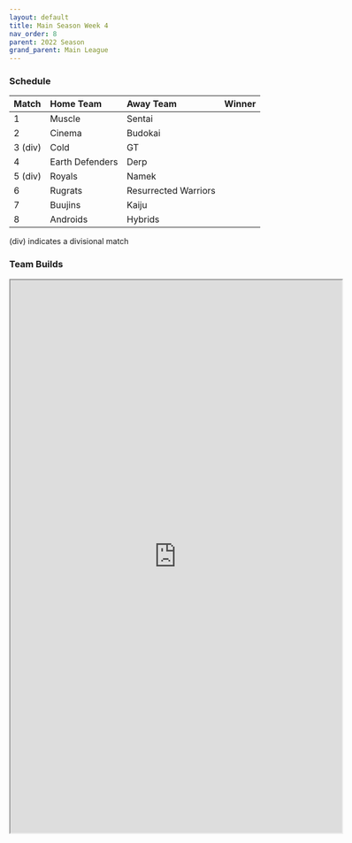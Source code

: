 ```yaml
---
layout: default
title: Main Season Week 4
nav_order: 8
parent: 2022 Season
grand_parent: Main League
---
```

### Schedule

| Match   | Home Team       | Away Team            | Winner |
|:--------|:----------------|:---------------------|:-------|
| 1       | Muscle          | Sentai               |        |
| 2       | Cinema          | Budokai              |        |
| 3 (div) | Cold            | GT                   |        |
| 4       | Earth Defenders | Derp                 |        |
| 5 (div) | Royals          | Namek                |        |
| 6       | Rugrats         | Resurrected Warriors |        |
| 7       | Buujins         | Kaiju                |        |
| 8       | Androids        | Hybrids              |        |


(div) indicates a divisional match

### Team Builds

<iframe width=600 height=1000 scrolling="yes"src="https://docs.google.com/document/d/e/2PACX-1vS8XOiaYObnzaHni-ZgjttE8OUisZDiw-SrLB-Cx4z8Yr8uC41JPiH1h1MaF1NkMQTLjZd643dknNtO/pub?embedded=true"></iframe>
